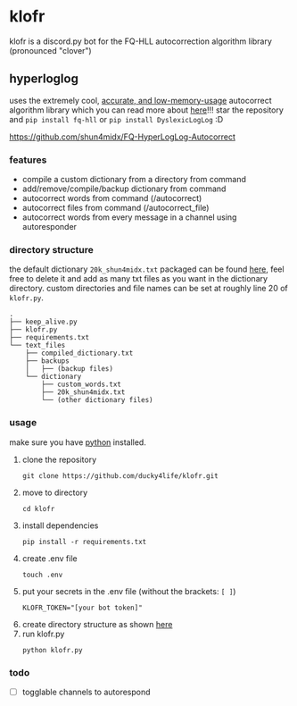 # klofr

klofr is a discord.py bot for the FQ-HLL autocorrection algorithm library (pronounced "clover")

## hyperloglog

uses the extremely cool, [accurate, and low-memory-usage](https://github.com/shun4midx/FQ-HyperLogLog-Autocorrect/tree/main/fq_hll_py#results) autocorrect algorithm library which you can read more about [here](https://github.com/shun4midx/FQ-HyperLogLog-Autocorrect)!!! star the repository and `pip install fq-hll` or `pip install DyslexicLogLog` :D

https://github.com/shun4midx/FQ-HyperLogLog-Autocorrect

### features

- compile a custom dictionary from a directory from command
- add/remove/compile/backup dictionary from command
- autocorrect words from command (/autocorrect)
- autocorrect files from command (/autocorrect_file)
- autocorrect words from every message in a channel using autoresponder

### directory structure

the default dictionary `20k_shun4midx.txt` packaged can be found [here](https://github.com/shun4midx/FQ-HyperLogLog-Autocorrect/blob/main/fq_hll_py/src/fq_hll/test_files/20k_shun4midx.txt), feel free to delete it and add as many txt files as you want in the dictionary directory. custom directories and file names can be set at roughly line 20 of `klofr.py`.

```
.
├── keep_alive.py
├── klofr.py
├── requirements.txt
└── text_files
    ├── compiled_dictionary.txt
    ├── backups
    │   ├── (backup files)
    └── dictionary
        ├── custom_words.txt
        ├── 20k_shun4midx.txt
        └── (other dictionary files)
```

### usage

make sure you have [python](https://www.python.org/downloads/) installed.

1. clone the repository
   ```
   git clone https://github.com/ducky4life/klofr.git
   ```
2. move to directory
   ```
   cd klofr
   ```
3. install dependencies
   ```
   pip install -r requirements.txt
   ```
4. create .env file
   ```
   touch .env
   ```
5. put your secrets in the .env file (without the brackets: `[ ]`)
   ```
   KLOFR_TOKEN="[your bot token]"
   ```
6. create directory structure as shown [here](https://github.com/ducky4life/klofr?tab=readme-ov-file#directory-structure)
7. run klofr.py
   ```
   python klofr.py
   ```

### todo

- [ ] togglable channels to autorespond
